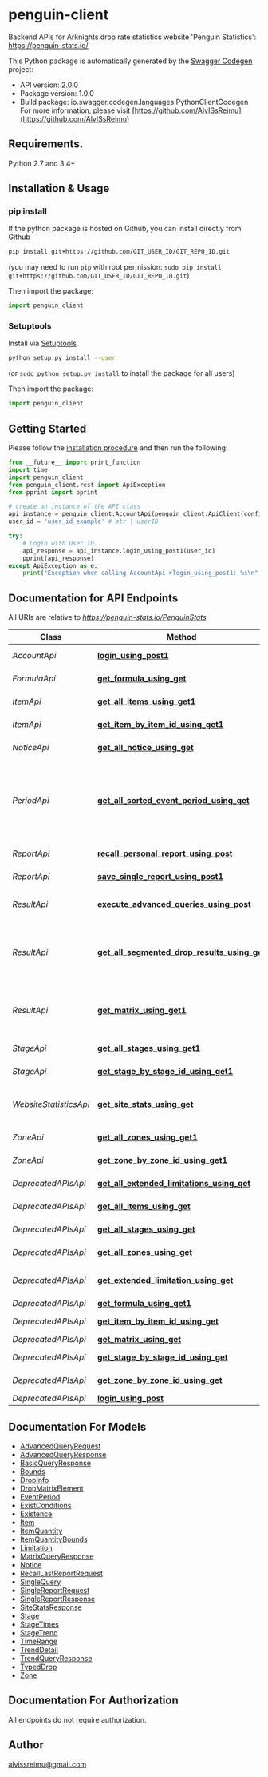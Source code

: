 # penguin-client
Backend APIs for Arknights drop rate statistics website 'Penguin Statistics': https://penguin-stats.io/

This Python package is automatically generated by the [Swagger Codegen](https://github.com/swagger-api/swagger-codegen) project:

- API version: 2.0.0
- Package version: 1.0.0
- Build package: io.swagger.codegen.languages.PythonClientCodegen
For more information, please visit [https://github.com/AlvISsReimu](https://github.com/AlvISsReimu)

## Requirements.

Python 2.7 and 3.4+

## Installation & Usage
### pip install

If the python package is hosted on Github, you can install directly from Github

```sh
pip install git+https://github.com/GIT_USER_ID/GIT_REPO_ID.git
```
(you may need to run `pip` with root permission: `sudo pip install git+https://github.com/GIT_USER_ID/GIT_REPO_ID.git`)

Then import the package:
```python
import penguin_client 
```

### Setuptools

Install via [Setuptools](http://pypi.python.org/pypi/setuptools).

```sh
python setup.py install --user
```
(or `sudo python setup.py install` to install the package for all users)

Then import the package:
```python
import penguin_client
```

## Getting Started

Please follow the [installation procedure](#installation--usage) and then run the following:

```python
from __future__ import print_function
import time
import penguin_client
from penguin_client.rest import ApiException
from pprint import pprint

# create an instance of the API class
api_instance = penguin_client.AccountApi(penguin_client.ApiClient(configuration))
user_id = 'user_id_example' # str | userID

try:
    # Login with User ID
    api_response = api_instance.login_using_post1(user_id)
    pprint(api_response)
except ApiException as e:
    print("Exception when calling AccountApi->login_using_post1: %s\n" % e)

```

## Documentation for API Endpoints

All URIs are relative to *https://penguin-stats.io/PenguinStats*

Class | Method | HTTP request | Description
------------ | ------------- | ------------- | -------------
*AccountApi* | [**login_using_post1**](docs/AccountApi.md#login_using_post1) | **POST** /api/v2/users | Login with User ID
*FormulaApi* | [**get_formula_using_get**](docs/FormulaApi.md#get_formula_using_get) | **GET** /api/v2/formula | Get all Formulas
*ItemApi* | [**get_all_items_using_get1**](docs/ItemApi.md#get_all_items_using_get1) | **GET** /api/v2/items | Get all Items
*ItemApi* | [**get_item_by_item_id_using_get1**](docs/ItemApi.md#get_item_by_item_id_using_get1) | **GET** /api/v2/items/{itemId} | Get an Item by ItemId
*NoticeApi* | [**get_all_notice_using_get**](docs/NoticeApi.md#get_all_notice_using_get) | **GET** /api/v2/notice | Get all notice
*PeriodApi* | [**get_all_sorted_event_period_using_get**](docs/PeriodApi.md#get_all_sorted_event_period_using_get) | **GET** /api/v2/period | Get all event periods sorted with starting time by ascending order
*ReportApi* | [**recall_personal_report_using_post**](docs/ReportApi.md#recall_personal_report_using_post) | **POST** /api/v2/report/recall | Recall the last Report
*ReportApi* | [**save_single_report_using_post1**](docs/ReportApi.md#save_single_report_using_post1) | **POST** /api/v2/report | Submit a drop report
*ResultApi* | [**execute_advanced_queries_using_post**](docs/ResultApi.md#execute_advanced_queries_using_post) | **POST** /api/v2/result/advanced | Execute advanced queries
*ResultApi* | [**get_all_segmented_drop_results_using_get**](docs/ResultApi.md#get_all_segmented_drop_results_using_get) | **GET** /api/v2/result/trends | Get the segmented Result Matrix for all Items and Stages
*ResultApi* | [**get_matrix_using_get1**](docs/ResultApi.md#get_matrix_using_get1) | **GET** /api/v2/result/matrix | Get the Result Matrix for all Stages and Items
*StageApi* | [**get_all_stages_using_get1**](docs/StageApi.md#get_all_stages_using_get1) | **GET** /api/v2/stages | Get all Stages
*StageApi* | [**get_stage_by_stage_id_using_get1**](docs/StageApi.md#get_stage_by_stage_id_using_get1) | **GET** /api/v2/stages/{stageId} | Get Stage by StageId
*WebsiteStatisticsApi* | [**get_site_stats_using_get**](docs/WebsiteStatisticsApi.md#get_site_stats_using_get) | **GET** /api/v2/stats | Get statistical data for the website.
*ZoneApi* | [**get_all_zones_using_get1**](docs/ZoneApi.md#get_all_zones_using_get1) | **GET** /api/v2/zones | Get all Zones
*ZoneApi* | [**get_zone_by_zone_id_using_get1**](docs/ZoneApi.md#get_zone_by_zone_id_using_get1) | **GET** /api/v2/zones/{zoneId} | Get a Zone by ZoneId
*DeprecatedAPIsApi* | [**get_all_extended_limitations_using_get**](docs/DeprecatedAPIsApi.md#get_all_extended_limitations_using_get) | **GET** /api/limitations | Get all real limitations
*DeprecatedAPIsApi* | [**get_all_items_using_get**](docs/DeprecatedAPIsApi.md#get_all_items_using_get) | **GET** /api/items | Get all items
*DeprecatedAPIsApi* | [**get_all_stages_using_get**](docs/DeprecatedAPIsApi.md#get_all_stages_using_get) | **GET** /api/stages | Get all stages
*DeprecatedAPIsApi* | [**get_all_zones_using_get**](docs/DeprecatedAPIsApi.md#get_all_zones_using_get) | **GET** /api/zones | Get all zones
*DeprecatedAPIsApi* | [**get_extended_limitation_using_get**](docs/DeprecatedAPIsApi.md#get_extended_limitation_using_get) | **GET** /api/limitations/{stageId} | Get limitation by stageId
*DeprecatedAPIsApi* | [**get_formula_using_get1**](docs/DeprecatedAPIsApi.md#get_formula_using_get1) | **GET** /api/formula | Get formula
*DeprecatedAPIsApi* | [**get_item_by_item_id_using_get**](docs/DeprecatedAPIsApi.md#get_item_by_item_id_using_get) | **GET** /api/items/{itemId} | Get item by item ID
*DeprecatedAPIsApi* | [**get_matrix_using_get**](docs/DeprecatedAPIsApi.md#get_matrix_using_get) | **GET** /api/result/matrix | Get matrix
*DeprecatedAPIsApi* | [**get_stage_by_stage_id_using_get**](docs/DeprecatedAPIsApi.md#get_stage_by_stage_id_using_get) | **GET** /api/stages/{stageId} | Get stage by stage ID
*DeprecatedAPIsApi* | [**get_zone_by_zone_id_using_get**](docs/DeprecatedAPIsApi.md#get_zone_by_zone_id_using_get) | **GET** /api/zones/{zoneId} | Get zone by zone ID
*DeprecatedAPIsApi* | [**login_using_post**](docs/DeprecatedAPIsApi.md#login_using_post) | **POST** /api/users | Login


## Documentation For Models

 - [AdvancedQueryRequest](docs/AdvancedQueryRequest.md)
 - [AdvancedQueryResponse](docs/AdvancedQueryResponse.md)
 - [BasicQueryResponse](docs/BasicQueryResponse.md)
 - [Bounds](docs/Bounds.md)
 - [DropInfo](docs/DropInfo.md)
 - [DropMatrixElement](docs/DropMatrixElement.md)
 - [EventPeriod](docs/EventPeriod.md)
 - [ExistConditions](docs/ExistConditions.md)
 - [Existence](docs/Existence.md)
 - [Item](docs/Item.md)
 - [ItemQuantity](docs/ItemQuantity.md)
 - [ItemQuantityBounds](docs/ItemQuantityBounds.md)
 - [Limitation](docs/Limitation.md)
 - [MatrixQueryResponse](docs/MatrixQueryResponse.md)
 - [Notice](docs/Notice.md)
 - [RecallLastReportRequest](docs/RecallLastReportRequest.md)
 - [SingleQuery](docs/SingleQuery.md)
 - [SingleReportRequest](docs/SingleReportRequest.md)
 - [SingleReportResponse](docs/SingleReportResponse.md)
 - [SiteStatsResponse](docs/SiteStatsResponse.md)
 - [Stage](docs/Stage.md)
 - [StageTimes](docs/StageTimes.md)
 - [StageTrend](docs/StageTrend.md)
 - [TimeRange](docs/TimeRange.md)
 - [TrendDetail](docs/TrendDetail.md)
 - [TrendQueryResponse](docs/TrendQueryResponse.md)
 - [TypedDrop](docs/TypedDrop.md)
 - [Zone](docs/Zone.md)


## Documentation For Authorization

 All endpoints do not require authorization.


## Author

alvissreimu@gmail.com

